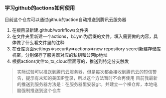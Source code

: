 ### 学习github的actions如何使用

目前这个仓库可以通过github的action自动推送到腾讯云服务器

1. 在根目录新建.github/workflows文件夹
2. 在文件夹里新建一个actions，以.yml为后缀的文件，填入需要做的内容，具体做了什么看文件里的注释
3. 在仓库页面settings=>security=>actions=>new repository secret新建存储库机密，分别保存了服务器对应的私钥和公网ip地址
4. 根据actions文件to_tx_cloud里面写的，推送到特定分支触发

> 实际试验可以推送到腾讯云服务器，但是每次都会接收到腾讯云的短信警告，提示有未知的美国IP登录，所以这个方法暂时不会再使用
目前我最新的推送到服务器方法是：在服务器里安装git，并建立一个裸仓库，本地电脑强制推送到这个仓库
